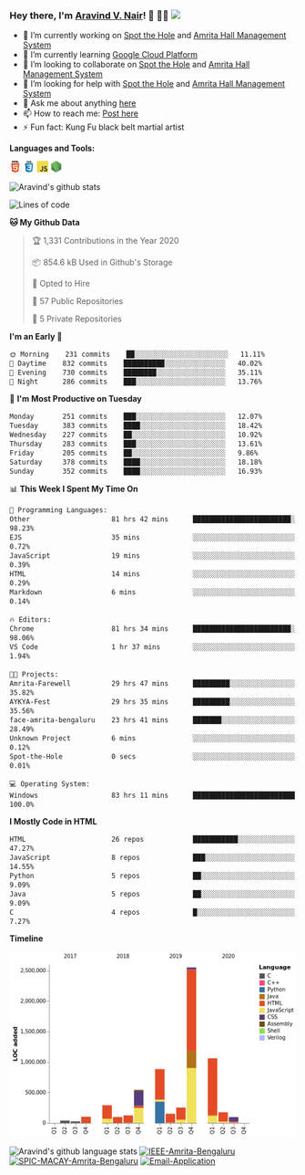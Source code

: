 ### Hey there, I'm [Aravind V. Nair](https://AravindVNair99.github.io)! 👋 👨‍💻 ![](https://komarev.com/ghpvc/?username=AravindVNair99&label=Views)

- 🔭 I’m currently working on [Spot the Hole](https://github.com/AravindVNair99/Spot-the-Hole) and [Amrita Hall Management System](https://github.com/AravindVNair99/Hall-Management-System)
- 🌱 I’m currently learning [Google Cloud Platform](https://cloud.google.com)
- 👯 I’m looking to collaborate on [Spot the Hole](https://github.com/AravindVNair99/Spot-the-Hole) and [Amrita Hall Management System](https://github.com/AravindVNair99/Hall-Management-System)
- 🤔 I’m looking for help with [Spot the Hole](https://github.com/AravindVNair99/Spot-the-Hole) and [Amrita Hall Management System](https://github.com/AravindVNair99/Hall-Management-System)
- 💬 Ask me about anything [here](https://github.com/AravindVNair99/AravindVNair99/issues)
- 📫 How to reach me: [Post here](https://github.com/AravindVNair99/AravindVNair99/issues)
- ⚡ Fun fact: Kung Fu black belt martial artist

**Languages and Tools:**

<code><img height="20px" src="https://raw.githubusercontent.com/github/explore/80688e429a7d4ef2fca1e82350fe8e3517d3494d/topics/html/html.png"></code>
<code><img height="20px" src="https://raw.githubusercontent.com/github/explore/80688e429a7d4ef2fca1e82350fe8e3517d3494d/topics/css/css.png"></code>
<code><img height="20px" src="https://raw.githubusercontent.com/github/explore/80688e429a7d4ef2fca1e82350fe8e3517d3494d/topics/javascript/javascript.png"></code>
<code><img height="20px" src="https://raw.githubusercontent.com/github/explore/80688e429a7d4ef2fca1e82350fe8e3517d3494d/topics/nodejs/nodejs.png"></code>

![Aravind's github stats](https://github-readme-stats.vercel.app/api?username=AravindVNair99&show_icons=true&include_all_commits=true&count_private=true)

<!--START_SECTION:waka-->
![Lines of code](https://img.shields.io/badge/From%20Hello%20World%20I%27ve%20Written-81.0%20million%20lines%20of%20code-blue)

**🐱 My Github Data** 

> 🏆 1,331 Contributions in the Year 2020
 > 
> 📦 854.6 kB Used in Github's Storage 
 > 
> 💼 Opted to Hire
 > 
> 📜 57 Public Repositories
 > 
> 🔑 5 Private Repositories 

**I'm an Early 🐤** 

```text
🌞 Morning    231 commits    ██░░░░░░░░░░░░░░░░░░░░░░░   11.11% 
🌆 Daytime    832 commits    ██████████░░░░░░░░░░░░░░░   40.02% 
🌃 Evening    730 commits    ████████░░░░░░░░░░░░░░░░░   35.11% 
🌙 Night      286 commits    ███░░░░░░░░░░░░░░░░░░░░░░   13.76%

```
📅 **I'm Most Productive on Tuesday** 

```text
Monday       251 commits    ███░░░░░░░░░░░░░░░░░░░░░░   12.07% 
Tuesday      383 commits    ████░░░░░░░░░░░░░░░░░░░░░   18.42% 
Wednesday    227 commits    ██░░░░░░░░░░░░░░░░░░░░░░░   10.92% 
Thursday     283 commits    ███░░░░░░░░░░░░░░░░░░░░░░   13.61% 
Friday       205 commits    ██░░░░░░░░░░░░░░░░░░░░░░░   9.86% 
Saturday     378 commits    ████░░░░░░░░░░░░░░░░░░░░░   18.18% 
Sunday       352 commits    ████░░░░░░░░░░░░░░░░░░░░░   16.93%

```


📊 **This Week I Spent My Time On** 

```text
💬 Programming Languages: 
Other                    81 hrs 42 mins      ████████████████████████░   98.23% 
EJS                      35 mins             ░░░░░░░░░░░░░░░░░░░░░░░░░   0.72% 
JavaScript               19 mins             ░░░░░░░░░░░░░░░░░░░░░░░░░   0.39% 
HTML                     14 mins             ░░░░░░░░░░░░░░░░░░░░░░░░░   0.29% 
Markdown                 6 mins              ░░░░░░░░░░░░░░░░░░░░░░░░░   0.14%

🔥 Editors: 
Chrome                   81 hrs 34 mins      ████████████████████████░   98.06% 
VS Code                  1 hr 37 mins        ░░░░░░░░░░░░░░░░░░░░░░░░░   1.94%

🐱‍💻 Projects: 
Amrita-Farewell          29 hrs 47 mins      █████████░░░░░░░░░░░░░░░░   35.82% 
AYKYA-Fest               29 hrs 35 mins      █████████░░░░░░░░░░░░░░░░   35.56% 
face-amrita-bengaluru    23 hrs 41 mins      ███████░░░░░░░░░░░░░░░░░░   28.49% 
Unknown Project          6 mins              ░░░░░░░░░░░░░░░░░░░░░░░░░   0.12% 
Spot-the-Hole            0 secs              ░░░░░░░░░░░░░░░░░░░░░░░░░   0.01%

💻 Operating System: 
Windows                  83 hrs 11 mins      █████████████████████████   100.0%

```

**I Mostly Code in HTML** 

```text
HTML                     26 repos            ███████████░░░░░░░░░░░░░░   47.27% 
JavaScript               8 repos             ███░░░░░░░░░░░░░░░░░░░░░░   14.55% 
Python                   5 repos             ██░░░░░░░░░░░░░░░░░░░░░░░   9.09% 
Java                     5 repos             ██░░░░░░░░░░░░░░░░░░░░░░░   9.09% 
C                        4 repos             █░░░░░░░░░░░░░░░░░░░░░░░░   7.27%

```


**Timeline**

![Chart not found](https://github.com/aravindvnair99/aravindvnair99/blob/master/charts/bar_graph.png) 


<!--END_SECTION:waka-->
![Aravind's github language stats](https://github-readme-stats.vercel.app/api/top-langs/?username=AravindVNair99&layout=compact)
[![IEEE-Amrita-Bengaluru](https://github-readme-stats.vercel.app/api/pin/?username=AravindVNair99&repo=IEEE-Amrita-Bengaluru)](https://github.com/AravindVNair99/IEEE-Amrita-Bengaluru)
[![SPIC-MACAY-Amrita-Bengaluru](https://github-readme-stats.vercel.app/api/pin/?username=AravindVNair99&repo=SPIC-MACAY-Amrita-Bengaluru)](https://github.com/AravindVNair99/SPIC-MACAY-Amrita-Bengaluru)
[![Email-Application](https://github-readme-stats.vercel.app/api/pin/?username=AravindVNair99&repo=Email-Application)](https://github.com/AravindVNair99/Email-Application)

<!--
<p align="center">
<a href="https://buymeacoffee.com/AravindVNair99" target="_blank"><img src="https://cdn.buymeacoffee.com/buttons/arial-blue.png" alt="Buy Aravind A Coffee" height="40" width="170" ></a>
</p>
-->
